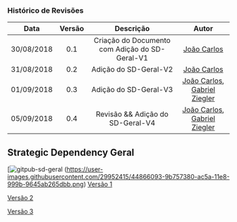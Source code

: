 [João Carlos]: https://github.com/joao4018
[Gabriel Ziegler]: https://github.com/gabrielziegler3

### Histórico de Revisões

| Data       | Versão | Descrição            |         Autor             |
|:----------:|:------:|:--------------------:|:-------------------------:|
| 30/08/2018 | 0.1 | Criação do Documento com Adição do SD-Geral-V1  | [João Carlos] |
| 31/08/2018 | 0.2 | Adição do SD-Geral-V2  | [João Carlos] |
| 01/09/2018 | 0.3 | Adição do SD-Geral-V3  | [João Carlos], [Gabriel Ziegler] |
| 05/09/2018 | 0.4 | Revisão && Adição do SD-Geral-V4  | [João Carlos], [Gabriel Ziegler] |



## Strategic Dependency Geral

[![gitpub-sd-geral](https://user-images.githubusercontent.com/29952415/45112693-b8a8b700-b11e-11e8-8eb3-de9dc8d00d04.png)
(https://user-images.githubusercontent.com/29952415/44866093-9b757380-ac5a-11e8-999b-9645ab265dbb.png)
[Versão 1](https://user-images.githubusercontent.com/29952415/44866093-9b757380-ac5a-11e8-999b-9645ab265dbb.png)

[Versão 2](https://user-images.githubusercontent.com/29952415/44890478-d3a7a100-acb0-11e8-8337-0a34b94cf1df.png)

[Versão 3](https://user-images.githubusercontent.com/29952415/44950512-d1178980-ae1f-11e8-8dc2-7d9e77b4532a.png)